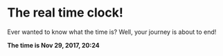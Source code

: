 # The real time clock!

Ever wanted to know what the time is? Well, your journey is about to end!

**The time is Nov 29, 2017, 20:24**